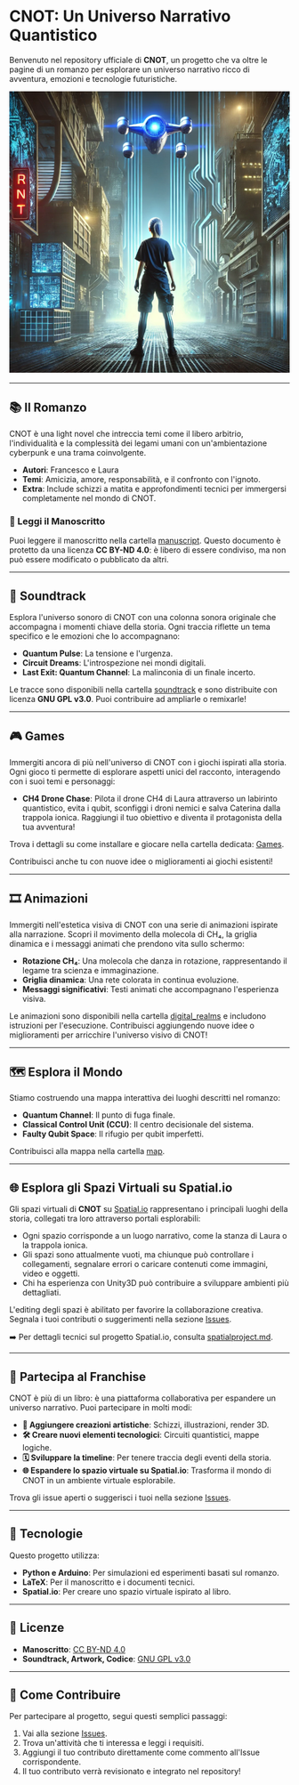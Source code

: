 # CNOT: Un Universo Narrativo Quantistico

Benvenuto nel repository ufficiale di **CNOT**, un progetto che va oltre le pagine di un romanzo per esplorare un universo narrativo ricco di avventura, emozioni e tecnologie futuristiche.

![CNOT Banner](artwork/banner_image.png)

---

## 📚 **Il Romanzo**
CNOT è una light novel che intreccia temi come il libero arbitrio, l'individualità e la complessità dei legami umani con un'ambientazione cyberpunk e una trama coinvolgente. 
- **Autori**: Francesco e Laura
- **Temi**: Amicizia, amore, responsabilità, e il confronto con l'ignoto.
- **Extra**: Include schizzi a matita e approfondimenti tecnici per immergersi completamente nel mondo di CNOT.

### 📝 Leggi il Manoscritto
Puoi leggere il manoscritto nella cartella [manuscript](manuscript). Questo documento è protetto da una licenza **CC BY-ND 4.0**: è libero di essere condiviso, ma non può essere modificato o pubblicato da altri.

---

## 🎵 **Soundtrack**
Esplora l'universo sonoro di CNOT con una colonna sonora originale che accompagna i momenti chiave della storia. Ogni traccia riflette un tema specifico e le emozioni che lo accompagnano:
- **Quantum Pulse**: La tensione e l'urgenza.
- **Circuit Dreams**: L'introspezione nei mondi digitali.
- **Last Exit: Quantum Channel**: La malinconia di un finale incerto.

Le tracce sono disponibili nella cartella [soundtrack](soundtrack) e sono distribuite con licenza **GNU GPL v3.0**. Puoi contribuire ad ampliarle o remixarle!

---

## 🎮 **Games**
Immergiti ancora di più nell'universo di CNOT con i giochi ispirati alla storia. Ogni gioco ti permette di esplorare aspetti unici del racconto, interagendo con i suoi temi e personaggi:

- **CH4 Drone Chase**: Pilota il drone CH4 di Laura attraverso un labirinto quantistico, evita i qubit, sconfiggi i droni nemici e salva Caterina dalla trappola ionica. Raggiungi il tuo obiettivo e diventa il protagonista della tua avventura!

Trova i dettagli su come installare e giocare nella cartella dedicata: [Games](games/ch4dronechase.md).

Contribuisci anche tu con nuove idee o miglioramenti ai giochi esistenti!

---

## 🎞️ **Animazioni**
Immergiti nell'estetica visiva di CNOT con una serie di animazioni ispirate alla narrazione. Scopri il movimento della molecola di CH₄, la griglia dinamica e i messaggi animati che prendono vita sullo schermo:
- **Rotazione CH₄**: Una molecola che danza in rotazione, rappresentando il legame tra scienza e immaginazione.
- **Griglia dinamica**: Una rete colorata in continua evoluzione.
- **Messaggi significativi**: Testi animati che accompagnano l'esperienza visiva.

Le animazioni sono disponibili nella cartella [digital_realms](digital_realms) e includono istruzioni per l'esecuzione. Contribuisci aggiungendo nuove idee o miglioramenti per arricchire l'universo visivo di CNOT!

---

## 🗺️ **Esplora il Mondo**
Stiamo costruendo una mappa interattiva dei luoghi descritti nel romanzo:
- **Quantum Channel**: Il punto di fuga finale.
- **Classical Control Unit (CCU)**: Il centro decisionale del sistema.
- **Faulty Qubit Space**: Il rifugio per qubit imperfetti.

Contribuisci alla mappa nella cartella [map](map).

---

## 🌐 **Esplora gli Spazi Virtuali su Spatial.io**
Gli spazi virtuali di **CNOT** su [Spatial.io](https://www.spatial.io/s/Cnot-Presentazione-6777f2362fa1edbc86c3b351?share=254166736093461738) rappresentano i principali luoghi della storia, collegati tra loro attraverso portali esplorabili:
- Ogni spazio corrisponde a un luogo narrativo, come la stanza di Laura o la trappola ionica.
- Gli spazi sono attualmente vuoti, ma chiunque può controllare i collegamenti, segnalare errori o caricare contenuti come immagini, video e oggetti.
- Chi ha esperienza con Unity3D può contribuire a sviluppare ambienti più dettagliati.

L'editing degli spazi è abilitato per favorire la collaborazione creativa. Segnala i tuoi contributi o suggerimenti nella sezione [Issues](https://github.com/francescosisini/Cnot-Franchise/issues).

➡️ Per dettagli tecnici sul progetto Spatial.io, consulta [spatialproject.md](spatialproject.md).

---

## 🌌 **Partecipa al Franchise**
CNOT è più di un libro: è una piattaforma collaborativa per espandere un universo narrativo. Puoi partecipare in molti modi:
- **🎨 Aggiungere creazioni artistiche**: Schizzi, illustrazioni, render 3D.
- **🛠️ Creare nuovi elementi tecnologici**: Circuiti quantistici, mappe logiche.
- **🗓️ Sviluppare la timeline**: Per tenere traccia degli eventi della storia.
- **🌐 Espandere lo spazio virtuale su Spatial.io**: Trasforma il mondo di CNOT in un ambiente virtuale esplorabile.

Trova gli issue aperti o suggerisci i tuoi nella sezione [Issues](https://github.com/your-repo/issues).

---

## 🔧 **Tecnologie**
Questo progetto utilizza:
- **Python e Arduino**: Per simulazioni ed esperimenti basati sul romanzo.
- **LaTeX**: Per il manoscritto e i documenti tecnici.
- **Spatial.io**: Per creare uno spazio virtuale ispirato al libro.

---

## 📜 **Licenze**
- **Manoscritto**: [CC BY-ND 4.0](https://creativecommons.org/licenses/by-nd/4.0/)
- **Soundtrack, Artwork, Codice**: [GNU GPL v3.0](https://www.gnu.org/licenses/gpl-3.0.html)

---

## 🌟 **Come Contribuire**

Per partecipare al progetto, segui questi semplici passaggi:
1. Vai alla sezione [Issues](https://github.com/francescosisini/Cnot-Franchise/issues).
2. Trova un'attività che ti interessa e leggi i requisiti.
3. Aggiungi il tuo contributo direttamente come commento all'Issue corrispondente.
4. Il tuo contributo verrà revisionato e integrato nel repository!

   
   

